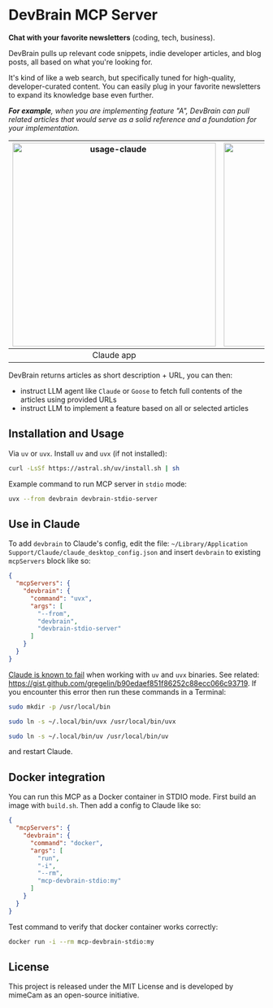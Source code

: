 # DevBrain MCP Server

**Chat with your favorite newsletters** (coding, tech, business).

DevBrain pulls up relevant code snippets, indie developer articles, and blog posts, all based on what you're looking for.

It's kind of like a web search, but specifically tuned for high-quality, developer-curated content. You can easily plug in your favorite newsletters to expand its knowledge base even further.

_**For example**, when you are implementing feature "A", DevBrain can pull related articles that would serve as a solid reference and a foundation for your implementation._

| <img width="400" alt="usage-claude" src="https://github.com/user-attachments/assets/f87b80ee-7829-43e8-9223-a02a38b4fd12" /> | <img width="400" alt="usage-goose" src="https://github.com/user-attachments/assets/a0525745-8435-4cce-aadb-418e6af81a21" /> |
|:--------:|:--------:|
| Claude app | Goose app |

DevBrain returns articles as short description + URL, you can then:
 - instruct LLM agent like `Claude` or `Goose` to fetch full contents of the articles using provided URLs
 - instruct LLM to implement a feature based on all or selected articles

## Installation and Usage

Via `uv` or `uvx`. Install `uv` and `uvx` (if not installed):
```bash
curl -LsSf https://astral.sh/uv/install.sh | sh
```

Example command to run MCP server in `stdio` mode:
```bash
uvx --from devbrain devbrain-stdio-server
```

## Use in Claude

To add `devbrain` to Claude's config, edit the file:
`~/Library/Application Support/Claude/claude_desktop_config.json`
and insert `devbrain` to existing `mcpServers` block like so:
```json
{
  "mcpServers": {
    "devbrain": {
      "command": "uvx",
      "args": [
        "--from",
        "devbrain",
        "devbrain-stdio-server"
      ]
    }
  }
}
```

[Claude is known to fail](https://gist.github.com/gregelin/b90edaef851f86252c88ecc066c93719) when working with `uv` and `uvx` binaries. See related: https://gist.github.com/gregelin/b90edaef851f86252c88ecc066c93719. If you encounter this error then run these commands in a Terminal:
```bash
sudo mkdir -p /usr/local/bin
```
```bash
sudo ln -s ~/.local/bin/uvx /usr/local/bin/uvx
```
```bash
sudo ln -s ~/.local/bin/uv /usr/local/bin/uv
```
and restart Claude.

## Docker integration

You can run this MCP as a Docker container in STDIO mode. First build an image with `build.sh`. Then add a config to Claude like so:
```json
{
  "mcpServers": {
    "devbrain": {
      "command": "docker",
      "args": [
        "run",
        "-i",
        "--rm",
        "mcp-devbrain-stdio:my"
      ]
    }
  }
}
```
Test command to verify that docker container works correctly:
```bash
docker run -i --rm mcp-devbrain-stdio:my
```

## License
This project is released under the MIT License and is developed by mimeCam as an open-source initiative.
